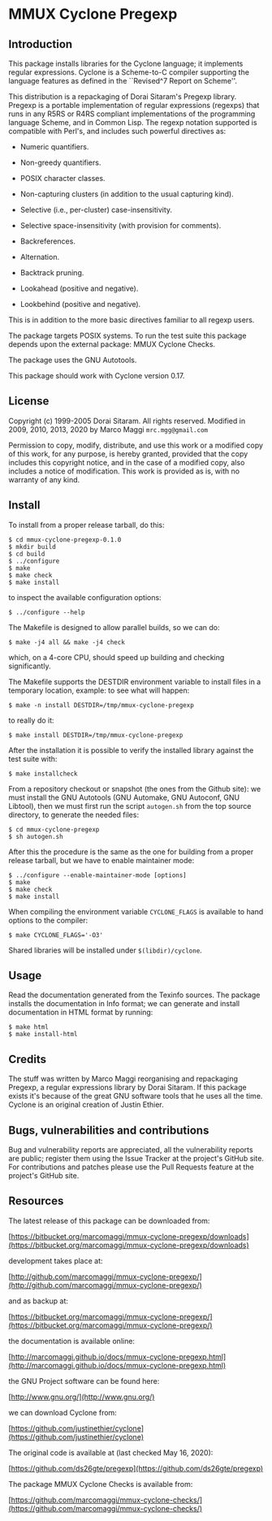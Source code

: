 # MMUX Cyclone Pregexp

## Introduction

This package installs libraries for  the Cyclone language; it implements
regular expressions.   Cyclone is a Scheme-to-C  compiler supporting the
language features as defined in the ``Revised^7 Report on Scheme''.

This distribution is  a repackaging of Dorai  Sitaram's Pregexp library.
Pregexp is  a portable  implementation of regular  expressions (regexps)
that  runs  in  any  R5RS  or  R4RS  compliant  implementations  of  the
programming language  Scheme, and in  Common Lisp.  The  regexp notation
supported  is  compatible  with   Perl's,  and  includes  such  powerful
directives as:

* Numeric quantifiers.

* Non-greedy quantifiers.

* POSIX character classes.

* Non-capturing clusters (in addition to the usual capturing kind).

* Selective (i.e., per-cluster) case-insensitivity.

* Selective space-insensitivity (with provision for comments).

* Backreferences.

* Alternation.

* Backtrack pruning.

* Lookahead (positive and negative).

* Lookbehind (positive and negative).

This is in addition to the  more basic directives familiar to all regexp
users.

The package targets  POSIX systems.  To run the test  suite this package
depends upon the external package: MMUX Cyclone Checks.

The package uses the GNU Autotools.

This package  should work  with Cyclone  version 0.17.

## License

Copyright (c) 1999-2005 Dorai Sitaram. All rights reserved.
Modified in 2009, 2010, 2013, 2020 by Marco Maggi `mrc.mgg@gmail.com`

Permission to copy, modify, distribute, and  use this work or a modified
copy of this work, for any purpose, is hereby granted, provided that the
copy includes this copyright notice, and in the case of a modified copy,
also includes  a notice of modification.   This work is provided  as is,
with no warranty of any kind.

## Install

To install from a proper release tarball, do this:

```
$ cd mmux-cyclone-pregexp-0.1.0
$ mkdir build
$ cd build
$ ../configure
$ make
$ make check
$ make install
```

to inspect the available configuration options:

```
$ ../configure --help
```

The Makefile is designed to allow parallel builds, so we can do:

```
$ make -j4 all && make -j4 check
```

which,  on  a  4-core  CPU,   should  speed  up  building  and  checking
significantly.

The Makefile supports the DESTDIR  environment variable to install files
in a temporary location, example: to see what will happen:

```
$ make -n install DESTDIR=/tmp/mmux-cyclone-pregexp
```

to really do it:

```
$ make install DESTDIR=/tmp/mmux-cyclone-pregexp
```

After the  installation it is  possible to verify the  installed library
against the test suite with:

```
$ make installcheck
```

From a repository checkout or snapshot  (the ones from the Github site):
we  must install  the GNU  Autotools  (GNU Automake,  GNU Autoconf,  GNU
Libtool), then  we must first run  the script `autogen.sh` from  the top
source directory, to generate the needed files:

```
$ cd mmux-cyclone-pregexp
$ sh autogen.sh

```

After this  the procedure  is the same  as the one  for building  from a
proper release tarball, but we have to enable maintainer mode:

```
$ ../configure --enable-maintainer-mode [options]
$ make
$ make check
$ make install
```

When compiling the environment  variable `CYCLONE_FLAGS` is available to
hand options to the compiler:

```
$ make CYCLONE_FLAGS='-O3'
```

Shared libraries will be installed under `$(libdir)/cyclone`.

## Usage

Read the documentation generated from  the Texinfo sources.  The package
installs the documentation  in Info format; we can  generate and install
documentation in HTML format by running:

```
$ make html
$ make install-html
```

## Credits

The  stuff  was written  by  Marco  Maggi reorganising  and  repackaging
Pregexp,  a  regular expressions  library  by  Dorai Sitaram.   If  this
package exists it's because of the great GNU software tools that he uses
all the time.  Cyclone is an original creation of Justin Ethier.

## Bugs, vulnerabilities and contributions

Bug  and vulnerability  reports are  appreciated, all  the vulnerability
reports  are  public; register  them  using  the  Issue Tracker  at  the
project's GitHub  site.  For  contributions and  patches please  use the
Pull Requests feature at the project's GitHub site.

## Resources

The latest release of this package can be downloaded from:

[https://bitbucket.org/marcomaggi/mmux-cyclone-pregexp/downloads](https://bitbucket.org/marcomaggi/mmux-cyclone-pregexp/downloads)

development takes place at:

[http://github.com/marcomaggi/mmux-cyclone-pregexp/](http://github.com/marcomaggi/mmux-cyclone-pregexp/)

and as backup at:

[https://bitbucket.org/marcomaggi/mmux-cyclone-pregexp/](https://bitbucket.org/marcomaggi/mmux-cyclone-pregexp/)

the documentation is available online:

[http://marcomaggi.github.io/docs/mmux-cyclone-pregexp.html](http://marcomaggi.github.io/docs/mmux-cyclone-pregexp.html)

the GNU Project software can be found here:

[http://www.gnu.org/](http://www.gnu.org/)

we can download Cyclone from:

[https://github.com/justinethier/cyclone](https://github.com/justinethier/cyclone)

The original code is available at (last checked May 16, 2020):

[https://github.com/ds26gte/pregexp](https://github.com/ds26gte/pregexp)

The package MMUX Cyclone Checks is available from:

[https://github.com/marcomaggi/mmux-cyclone-checks/](https://github.com/marcomaggi/mmux-cyclone-checks/)

